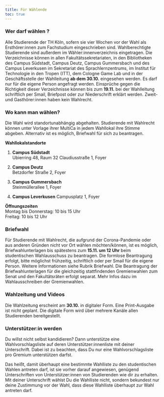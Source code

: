 ```yaml
---
title: Für Wählende
toc: true
---
```


### Wer darf wählen ?

Alle Studierende der TH Köln, sofern sie vier Wochen vor der Wahl als Ersthörer:innen zum Fachstudium eingeschrieben sind. Wahlberechtigte Studierende sind außerdem im Wähler:innenverzeichnis eingetragen. Die Verzeichnisse können in allen Fakultätssekretariaten, in den Bibliotheken des Campus Südstadt, Campus Deutz, Campus Gummersbach und des Campus Leverkusen im Sekretariat des Sprachlernzentrums, im Institut für Technologie in den Tropen (ITT), dem Cologne Game Lab und in der Geschäftsstelle der Wahlleitung **ab dem 30.10.** eingesehen werden. Es darf nur für die eigene Person angefragt werden. Einsprüche gegen die Richtigkeit dieser Verzeichnisse können bis zum **19.11.** bei der Wahlleitung schriftlich per Smail, Briefpost oder zur Niederschrift erklärt werden. Zweit- und Gasthörer:innen haben kein Wahlrecht.

### Wo kann man wählen?

Die Wahl wird standortunabhängig abgehalten. Studierende mit Wahlrecht können unter Vorlage ihrer MultiCa in jedem Wahllokal ihre Stimme abgeben. Alternativ ist es möglich, Briefwahl für sich zu beantragen.

**Wahllokalstandorte**

1. **Campus Südstadt**  
   Ubierring 48, Raum 32
   Claudiusstraße 1, Foyer

2. **Campus Deutz**  
   Betzdorfer Straße 2, Foyer

3. **Campus Gummersbach**  
   Steinmüllerallee 1, Foyer

4. **Campus Leverkusen**
   Campusplatz 1, Foyer

**Öffnungszeiten**  
Montag bis Donnerstag: 10 bis 15 Uhr  
Freitag: 10 bis 12 Uhr

### Briefwahl

Für Studierende mit Wahlrecht, die aufgrund der Corona-Pandemie oder aus anderen Gründen nicht vor Ort wählen möchten/können, ist es möglich, Briefwahlunterlagen bis spätestens zum **15.11. um 12 Uhr** beim studentischen Wahlausschuss zu beantragen. Die formlose Beantragung erfolgt, bitte möglichst frühzeitig, schriftlich oder per Smail für die eigene Person. Weitere Informationen siehe Rubrik Briefwahl. Die Beantragung der Briefwahlunterlagen für die gleichzeitig stattfindenden Gremienwahlen zum Senat und den Fakultätsräten erfolgt separat. Mehr Infos dazu im Wahlausschreiben der Gremienwahlen.

### Wahlzeitung und Videos

Die Wahlzeitung erscheint am **30.10.** in digitaler Form. Eine Print-Ausgabe ist nicht geplant. Die digitale Form wird über mehrere Kanäle allen Studierenden bereitgestellt.

### Unterstützer:in werden

Du willst nicht selbst kandidieren? Dann unterstütze eine Wahlvorschlagsliste auf deren Unterstützer:innenliste mit deiner Unterschrift. Dabei ist zu beachten, dass Du nur eine Wahlvorschlagsliste pro Gremium unterstützen darfst.

Das heißt, damit überhaupt eine bestimmte Wahlliste zu den studentischen Wahlen antreten darf, ist sie vorher darauf angewiesen, genügend Unterschriften von Unterstützer:innen von Studierenden wie dir zu erhalten. Mit deiner Unterschrift wählst Du die Wahlliste nicht, sondern bekundest nur deine Zustimmung vor der Wahl, dass diese Wahlliste überhaupt zur Wahl antreten darf.
